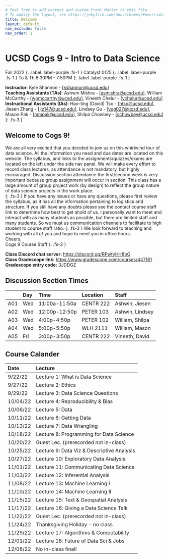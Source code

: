 ```yaml
---
# Feel free to add content and custom Front Matter to this file.
# To modify the layout, see https://jekyllrb.com/docs/themes/#overriding-theme-defaults
title: Welcome
layout: default
nav_exclude: false
nav_order: 1
---
```


# UCSD Cogs 9 - Intro to Data Science

Fall 2022
{: .label .label-purple .fs-1 }
Catalyst 0125
{: .label .label-purple .fs-1 }
Tu & Th 6:30PM - 7:50PM
{: .label .label-purple .fs-1 }

**Instructor**: Kyle Shannon - [[kshannon@ucsd.edu]](mailto:kshannon@ucsd.edu)  
**Teaching Assistants (TAs)**: Ashwin Mishra - [[asmishra@ucsd.edu]](mailto:asmishra@ucsd.edu), William McCarthy - [[wpmccarthy@ucsd.edu]](mailto:wpmccarthy@ucsd.edu), 
Vineeth Chelur - [[vchelur@ucsd.edu]](mailto:vchelur@ucsd.edu)  
**Instructional Assistants (IAs)**: Hao-ting (David) Tso - [[htso@ucsd.edu]](mailto:htso@ucsd.edu), Jiesen Zhang - [[jiz147@ucsd.edu]](mailto:jiz147@ucsd.edu), Lindsey Gu - [[yug027@ucsd.edu]](mailto:yug027@ucsd.edu), Mason Pak - [[mmpak@ucsd.edu]](mailto:mmpak@ucsd.edu), Shilpa Chowbey - [[schowbey@ucsd.edu]](mailto:schowbey@ucsd.edu)  
{: .fs-3 }

## Welcome to Cogs 9!

We are all very excited that you decided to join us on this whirlwind tour of data science. All the information you need and due dates are located on this website. The syllabus, and links to the assignments/quizzes/exams are located on the left under the side nav panel. We will make every effort to record class lectures, as attendance is not mandatory, but highly encouraged. Discussion section attendance the first/second week is very important because group assignment will occur in section. This class has a large amount of group project work (by design) to reflect the group nature of data science projects in the work place.  
{: .fs-3 }
If you have any issues or have any questions, please first review the syllabus, as it has all the information pertaining to logistics and structure. If you still have any doubts please see the contact course staff link to determine how best to get ahold of us. I personally want to meet and interact with as many students as possible, but there are limited staff and many students. So we must us communication channels to facilitate to high student to course staff ratio.
{: .fs-3 }
We look forward to teaching and working with all of you and hope to meet you in office hours.  
Cheers,  
Cogs 9 Course Staff
{: .fs-3 }

**Class Discord chat server:** https://discord.gg/RPwfyHH8bG  
**Class Gradescope link:** https://www.gradescope.com/courses/447181  
**Gradescope entry code:** 3JDDGZ



## Discussion Section Times

|     | Day |  Time          | Location     | Staff              |
|:----|:----|:---------------|:-------------|:-------------------|
| A01 | Wed | 11:00a-11:50a  | CENTR	222   | Ashwin, Jiesen     |
| A02 | Wed | 12:00p-12:50p  | PETER	103   | Ashwin, Lindsey    |
| A03 | Wed | 4:00p-4:50p    | PETER	102   | William, Shilpa    |
| A04 | Wed | 5:00p-5:50p    | WLH	2111    | William, Mason     |
| A05 | Fri | 3:00p-3:50p    | CENTR	222   | Vineeth, David     |

## Course Calander

| Date     | Lecture                                      |
|:---------|:---------------------------------------------|
| 9/22/22  |Lecture 1: What is Data Science               |
| 9/27/22  |Lecture 2: Ethics                             |
| 9/29/22  |Lecture 3: Data Science Questions             |
| 10/04/22 |Lecture 4: Reproducibility & Bias             |
| 10/06/22 |Lecture 5: Data                               |
| 10/11/22 |Lecture 6: Getting Data                       |
| 10/13/22 |Lecture 7: Data Wrangling                     |
| 10/18/22 |Lecture 8: Programming for Data Science       |
| 10/20/22 |Guest Lec. (prerecorded not in-class)         |
| 10/25/22 |Lecture 9: Data Viz & Descriptive Analysis    |
| 10/27/22 |Lecture 10: Exploratory Data Analysis         |
| 11/01/22 |Lecture 11: Communicating Data Science        |
| 11/03/22 |Lecture 12: Inferential Analysis              |
| 11/08/22 |Lecture 13: Machine Learning I                |
| 11/10/22 |Lecture 14: Machine Learning II               |
| 11/15/22 |Lecture 15: Text & Geospatial Analysis        |
| 11/17/22 |Lecture 16: Giving a Data Science Talk        |
| 11/22/22 |Guest Lec. (prerecorded not in-class)         |
| 11/24/22 |Thanksgiving Holiday - no class               |
| 11/29/22 |Lecture 17: Algorithms & Computability        |
| 12/01/22 |Lecture 18: Future of Data Sci & Jobs         |
| 12/06/22 |No in-class final!                            |

